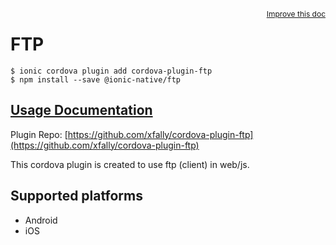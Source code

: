 <a style="float:right;font-size:12px;" href="http://github.com/ionic-team/ionic-native/edit/master/src/@ionic-native/plugins/ftp/index.ts#L2">
  Improve this doc
</a>

# FTP

```
$ ionic cordova plugin add cordova-plugin-ftp
$ npm install --save @ionic-native/ftp
```

## [Usage Documentation](https://ionicframework.com/docs/native/ftp/)

Plugin Repo: [https://github.com/xfally/cordova-plugin-ftp](https://github.com/xfally/cordova-plugin-ftp)

This cordova plugin is created to use ftp (client) in web/js.

## Supported platforms
- Android
- iOS



